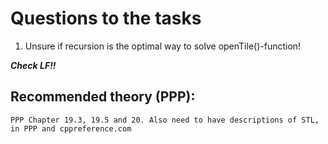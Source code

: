 # Questions to the tasks
1. Unsure if recursion is the optimal way to solve openTile()-function! 

***Check LF!!*** 

## Recommended theory (PPP):
```
PPP Chapter 19.3, 19.5 and 20. Also need to have descriptions of STL, in PPP and cppreference.com
